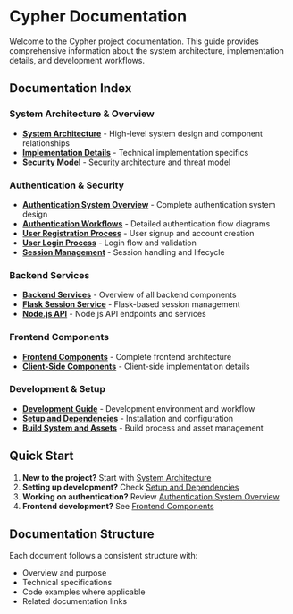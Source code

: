 # Cypher Documentation

Welcome to the Cypher project documentation. This guide provides comprehensive information about the system architecture, implementation details, and development workflows.

## Documentation Index

### System Architecture & Overview
- [**System Architecture**](Documentation/System-Architecture.md) - High-level system design and component relationships
- [**Implementation Details**](Documentation/Implementation-Details.md) - Technical implementation specifics
- [**Security Model**](Documentation/Security-Model.md) - Security architecture and threat model

###  Authentication & Security
- [**Authentication System Overview**](Documentation/Authentication-System-Overview.md) - Complete authentication system design
- [**Authentication Workflows**](Documentation/Authentication-Workflows.md) - Detailed authentication flow diagrams
- [**User Registration Process**](Documentation/User-Registration-Process.md) - User signup and account creation
- [**User Login Process**](Documentation/User-Login-Process.md) - Login flow and validation
- [**Session Management**](Documentation/Session-Management.md) - Session handling and lifecycle

### Backend Services
- [**Backend Services**](Documentation/Backend-Services.md) - Overview of all backend components
- [**Flask Session Service**](Documentation/Flask-Session-Service.md) - Flask-based session management
- [**Node.js API**](Documentation/Node.js-API.md) - Node.js API endpoints and services

### Frontend Components
- [**Frontend Components**](Documentation/Frontend-Components.md) - Complete frontend architecture
- [**Client-Side Components**](Documentation/Client-Side-Components.md) - Client-side implementation details

### Development & Setup
- [**Development Guide**](Documentation/Development-Guide.md) - Development environment and workflow
- [**Setup and Dependencies**](Documentation/Setup-and-Dependencies.md) - Installation and configuration
- [**Build System and Assets**](Documentation/Build-System-and-Assets.md) - Build process and asset management

## Quick Start

1. **New to the project?** Start with [System Architecture](Documentation/System-Architecture.md)
2. **Setting up development?** Check [Setup and Dependencies](Documentation/Setup-and-Dependencies.md)
3. **Working on authentication?** Review [Authentication System Overview](Documentation/Authentication-System-Overview.md)
4. **Frontend development?** See [Frontend Components](Documentation/Frontend-Components.md)

## Documentation Structure

Each document follows a consistent structure with:
- Overview and purpose
- Technical specifications
- Code examples where applicable
- Related documentation links
